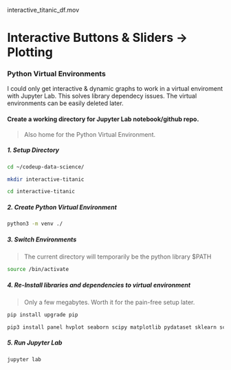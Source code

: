 interactive_titanic_df.mov
# Interactive Buttons & Sliders -> Plotting
### Python Virtual Environments
I could only get interactive & dynamic graphs to work in a virtual enviroment with Jupyter Lab. This solves library dependecy issues.  The virtual environments can be easily deleted later.
#### Create a working directory for Jupyter Lab notebook/github repo. 
> Also home for the  Python Virtual Environment.

##### 1. Setup Directory
```bash
cd ~/codeup-data-science/
```
```bash
mkdir interactive-titanic
```
```bash
cd interactive-titanic
```
##### 2. Create Python Virtual Environment
```bash
python3 -m venv ./
```
##### 3. Switch Environments
> The current directory will temporarily be the python library $PATH

```bash
source /bin/activate
```
##### 4. Re-Install libraries and dependencies to virtual environment
> Only a few megabytes. Worth it for the pain-free setup later.

```bash
pip install upgrade pip
```
```bash
pip3 install panel hvplot seaborn scipy matplotlib pydataset sklearn scikit-learn sqlalchemy pymysql jupyterlab
```
##### 5. Run Jupyter Lab
```bash
jupyter lab
```